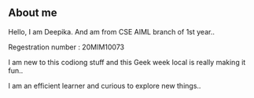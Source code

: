 ## About me


Hello, I am Deepika. And am from CSE AIML branch of 1st year..


Regestration number : 20MIM10073


I am new to this codiong stuff and this Geek week local is really making it fun..


I am an efficient learner and curious to explore new things..
